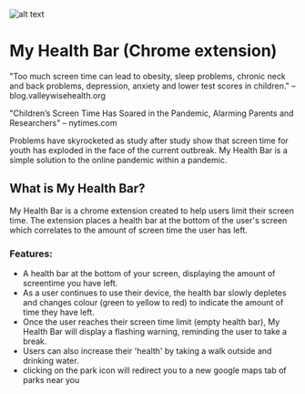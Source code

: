 ![alt text](https://cdn.discordapp.com/attachments/875473801461268510/876261655544221766/My_Health_Bar_logo.png)

# My Health Bar (Chrome extension) #
"Too much screen time can lead to obesity, sleep problems, chronic neck and back problems, depression, anxiety and lower test scores in children." – blog.valleywisehealth.org

"Children’s Screen Time Has Soared in the Pandemic, Alarming Parents and Researchers" – nytimes.com

Problems have skyrocketed as study after study show that screen time for youth has exploded in the face of the current outbreak. My Health Bar is a simple solution to the online pandemic within a pandemic.

## What is My Health Bar? ##
My Health Bar is a chrome extension created to help users limit their screen time. The extension places a health bar at the bottom of the user's screen which correlates to the amount of screen time the user has left.

### Features: ### 
* A health bar at the bottom of your screen, displaying the amount of screentime you have left. 
* As a user continues to use their device, the health bar slowly depletes and changes colour (green to yellow to red) to indicate the amount of time they have left. 
* Once the user reaches their screen time limit (empty health bar), My Health Bar will display a flashing warning, reminding the user to take a break. 
* Users can also increase their 'health' by taking a walk outside and drinking water.
* clicking on the park icon will redirect you to a new google maps tab of parks near you